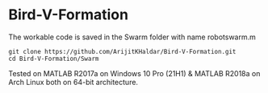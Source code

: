 # Bird-V-Formation

The workable code is saved in the Swarm folder with name robotswarm.m
```
git clone https://github.com/ArijitKHaldar/Bird-V-Formation.git
cd Bird-V-Formation/Swarm
```
Tested on MATLAB R2017a on Windows 10 Pro (21H1) &
MATLAB R2018a on Arch Linux both on 64-bit architecture.